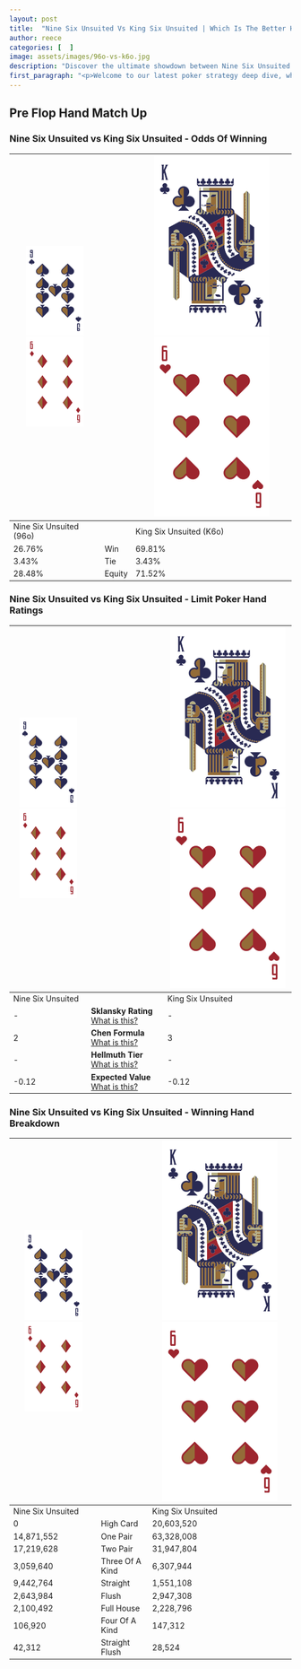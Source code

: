 ```yaml
---
layout: post
title:  "Nine Six Unsuited Vs King Six Unsuited | Which Is The Better Hand In Poker? A Complete Guide"
author: reece
categories: [  ]
image: assets/images/96o-vs-k6o.jpg
description: "Discover the ultimate showdown between Nine Six Unsuited and King Six Unsuited in poker! Uncover the odds, strategies, and scenarios where one hand triumphs over the other. Get ready to up your poker game with this thrilling analysis."
first_paragraph: "<p>Welcome to our latest poker strategy deep dive, where we're pitting two distinct hands against each other in a high-stakes showdown: Nine Six Unsuited vs King Six Unsuited.</p><p>In the dynamic world of poker, every decision counts, and knowing which hand holds the upper hand is key to your success at the table.</p><p>In this article, we'll dissect these two hands, explore the scenarios where one dominates the other, and equip you with the knowledge to make strategic choices that can tip the odds in your favor.</p><p>Get ready to unravel the intriguing dynamics of these poker hands and elevate your game to new heights.</p>"
---
```




[comment]: # (sp0)

## Pre Flop Hand Match Up

<div class="table hand-ratings" markdown="1"> 



### Nine Six Unsuited vs King Six Unsuited - Odds Of Winning


    
| ![image info](assets/images/hand1/9.png) ![image info](assets/images/hand1/6o.png) |  | ![image info](assets/images/hand2/K.png) ![image info](assets/images/hand2/6o.png) |
| -------- | -------- | -------- |
| Nine Six Unsuited (96o) |  | King Six Unsuited (K6o) |
| 26.76% | Win | 69.81% |
| 3.43% | Tie | 3.43% |
| 28.48% | Equity | 71.52% |




[comment]: # (sp1)



### Nine Six Unsuited vs King Six Unsuited - Limit Poker Hand Ratings


    
| ![image info](assets/images/hand1/9.png) ![image info](assets/images/hand1/6o.png) |  | ![image info](assets/images/hand2/K.png) ![image info](assets/images/hand2/6o.png) |
| -------- | -------- | -------- |
| Nine Six Unsuited |  | King Six Unsuited |
| - | **Sklansky Rating** [What is this?](/sklansky-rating-explained) | - |
| 2 | **Chen Formula** [What is this?](/chen-formula-explained) | 3 |
| - | **Hellmuth Tier** [What is this?](/Hellmuth-tier-explained) | - |
| -0.12 | **Expected Value** [What is this?](/expected-value-explained) | -0.12 |




[comment]: # (sp2)



### Nine Six Unsuited vs King Six Unsuited - Winning Hand Breakdown


    
| ![image info](assets/images/hand1/9.png) ![image info](assets/images/hand1/6o.png) |  | ![image info](assets/images/hand2/K.png) ![image info](assets/images/hand2/6o.png) |
| -------- | -------- | -------- |
| Nine Six Unsuited |  | King Six Unsuited |
| 0 | High Card | 20,603,520 |
| 14,871,552 | One Pair | 63,328,008 |
| 17,219,628 | Two Pair | 31,947,804 |
| 3,059,640 | Three Of A Kind | 6,307,944 |
| 9,442,764 | Straight | 1,551,108 |
| 2,643,984 | Flush | 2,947,308 |
| 2,100,492 | Full House | 2,228,796 |
| 106,920 | Four Of A Kind | 147,312 |
| 42,312 | Straight Flush | 28,524 |




[comment]: # (sp3)



</div>

[comment]: # (sp4)



[comment]: # (sp5)

